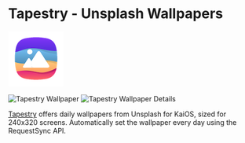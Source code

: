 # Tapestry - Unsplash Wallpapers

![Tapestry Icon](/logo_112.png)

![Tapestry Wallpaper](https://api.kaiostech.com/v3.0/files/app/N/YDc0BN20TSnzP5WWZVMQQ4X-OHHavn8KffC4Ef/SCREENSHOT_IMAGE.png)
![Tapestry Wallpaper Details](https://api.kaiostech.com/v3.0/files/app/E/olp_DO9JvUzPZs072DmTmf_I0rUYs4b12ZXjyF/SCREENSHOT_IMAGE.png)

[Tapestry](https://www.kaiostech.com/store/apps/?bundle_id=kaios.app.bingwallpaper) offers daily wallpapers from Unsplash for KaiOS, sized for 240x320 screens. Automatically set the wallpaper every day using the RequestSync API.
